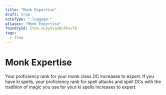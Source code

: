 ```yaml
---
title: "Monk Expertise"
draft: true
noteType: ":luggage:"
aliases: "Monk Expertise"
foundryId: Item.vLbySvqnBuTKvv7b
tags:
  - Item
---
```


# Monk Expertise

Your proficiency rank for your monk class DC increases to expert. If you have ki spells, your proficiency rank for spell attacks and spell DCs with the tradition of magic you use for your ki spells increases to expert.
